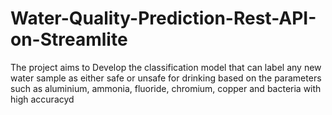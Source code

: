 # Water-Quality-Prediction-Rest-API-on-Streamlite
The project aims to Develop the classification model that can label any new water sample as either safe or unsafe for drinking based on the parameters such as aluminium, ammonia, fluoride, chromium, copper and bacteria with high accuracyd
